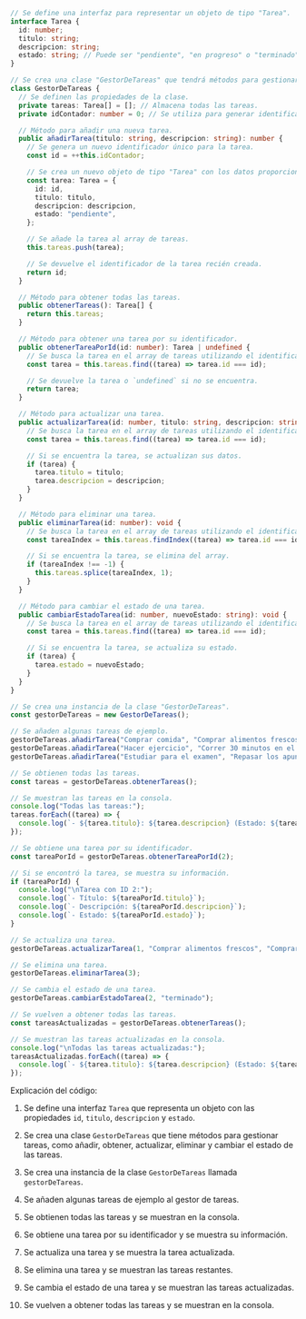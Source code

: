 ```typescript
// Se define una interfaz para representar un objeto de tipo "Tarea".
interface Tarea {
  id: number;
  titulo: string;
  descripcion: string;
  estado: string; // Puede ser "pendiente", "en progreso" o "terminado".
}

// Se crea una clase "GestorDeTareas" que tendrá métodos para gestionar tareas.
class GestorDeTareas {
  // Se definen las propiedades de la clase.
  private tareas: Tarea[] = []; // Almacena todas las tareas.
  private idContador: number = 0; // Se utiliza para generar identificadores únicos para las tareas.

  // Método para añadir una nueva tarea.
  public añadirTarea(titulo: string, descripcion: string): number {
    // Se genera un nuevo identificador único para la tarea.
    const id = ++this.idContador;

    // Se crea un nuevo objeto de tipo "Tarea" con los datos proporcionados.
    const tarea: Tarea = {
      id: id,
      titulo: titulo,
      descripcion: descripcion,
      estado: "pendiente",
    };

    // Se añade la tarea al array de tareas.
    this.tareas.push(tarea);

    // Se devuelve el identificador de la tarea recién creada.
    return id;
  }

  // Método para obtener todas las tareas.
  public obtenerTareas(): Tarea[] {
    return this.tareas;
  }

  // Método para obtener una tarea por su identificador.
  public obtenerTareaPorId(id: number): Tarea | undefined {
    // Se busca la tarea en el array de tareas utilizando el identificador proporcionado.
    const tarea = this.tareas.find((tarea) => tarea.id === id);

    // Se devuelve la tarea o `undefined` si no se encuentra.
    return tarea;
  }

  // Método para actualizar una tarea.
  public actualizarTarea(id: number, titulo: string, descripcion: string): void {
    // Se busca la tarea en el array de tareas utilizando el identificador proporcionado.
    const tarea = this.tareas.find((tarea) => tarea.id === id);

    // Si se encuentra la tarea, se actualizan sus datos.
    if (tarea) {
      tarea.titulo = titulo;
      tarea.descripcion = descripcion;
    }
  }

  // Método para eliminar una tarea.
  public eliminarTarea(id: number): void {
    // Se busca la tarea en el array de tareas utilizando el identificador proporcionado.
    const tareaIndex = this.tareas.findIndex((tarea) => tarea.id === id);

    // Si se encuentra la tarea, se elimina del array.
    if (tareaIndex !== -1) {
      this.tareas.splice(tareaIndex, 1);
    }
  }

  // Método para cambiar el estado de una tarea.
  public cambiarEstadoTarea(id: number, nuevoEstado: string): void {
    // Se busca la tarea en el array de tareas utilizando el identificador proporcionado.
    const tarea = this.tareas.find((tarea) => tarea.id === id);

    // Si se encuentra la tarea, se actualiza su estado.
    if (tarea) {
      tarea.estado = nuevoEstado;
    }
  }
}

// Se crea una instancia de la clase "GestorDeTareas".
const gestorDeTareas = new GestorDeTareas();

// Se añaden algunas tareas de ejemplo.
gestorDeTareas.añadirTarea("Comprar comida", "Comprar alimentos frescos y saludables para la semana.");
gestorDeTareas.añadirTarea("Hacer ejercicio", "Correr 30 minutos en el parque.");
gestorDeTareas.añadirTarea("Estudiar para el examen", "Repasar los apuntes y hacer ejercicios de práctica.");

// Se obtienen todas las tareas.
const tareas = gestorDeTareas.obtenerTareas();

// Se muestran las tareas en la consola.
console.log("Todas las tareas:");
tareas.forEach((tarea) => {
  console.log(`- ${tarea.titulo}: ${tarea.descripcion} (Estado: ${tarea.estado})`);
});

// Se obtiene una tarea por su identificador.
const tareaPorId = gestorDeTareas.obtenerTareaPorId(2);

// Si se encontró la tarea, se muestra su información.
if (tareaPorId) {
  console.log("\nTarea con ID 2:");
  console.log(`- Título: ${tareaPorId.titulo}`);
  console.log(`- Descripción: ${tareaPorId.descripcion}`);
  console.log(`- Estado: ${tareaPorId.estado}`);
}

// Se actualiza una tarea.
gestorDeTareas.actualizarTarea(1, "Comprar alimentos frescos", "Comprar frutas, verduras, carne y pescado frescos para la semana.");

// Se elimina una tarea.
gestorDeTareas.eliminarTarea(3);

// Se cambia el estado de una tarea.
gestorDeTareas.cambiarEstadoTarea(2, "terminado");

// Se vuelven a obtener todas las tareas.
const tareasActualizadas = gestorDeTareas.obtenerTareas();

// Se muestran las tareas actualizadas en la consola.
console.log("\nTodas las tareas actualizadas:");
tareasActualizadas.forEach((tarea) => {
  console.log(`- ${tarea.titulo}: ${tarea.descripcion} (Estado: ${tarea.estado})`);
});
```

Explicación del código:

1. Se define una interfaz `Tarea` que representa un objeto con las propiedades `id`, `titulo`, `descripcion` y `estado`.

2. Se crea una clase `GestorDeTareas` que tiene métodos para gestionar tareas, como añadir, obtener, actualizar, eliminar y cambiar el estado de las tareas.

3. Se crea una instancia de la clase `GestorDeTareas` llamada `gestorDeTareas`.

4. Se añaden algunas tareas de ejemplo al gestor de tareas.

5. Se obtienen todas las tareas y se muestran en la consola.

6. Se obtiene una tarea por su identificador y se muestra su información.

7. Se actualiza una tarea y se muestra la tarea actualizada.

8. Se elimina una tarea y se muestran las tareas restantes.

9. Se cambia el estado de una tarea y se muestran las tareas actualizadas.

10. Se vuelven a obtener todas las tareas y se muestran en la consola.